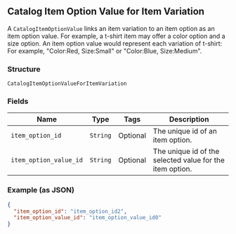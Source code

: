 ## Catalog Item Option Value for Item Variation

A `CatalogItemOptionValue` links an item variation to an item option as
an item option value. For example, a t-shirt item may offer a color option and
a size option. An item option value would represent each variation of t-shirt:
For example, "Color:Red, Size:Small" or "Color:Blue, Size:Medium".

### Structure

`CatalogItemOptionValueForItemVariation`

### Fields

| Name | Type | Tags | Description |
|  --- | --- | --- | --- |
| `item_option_id` | `String` | Optional | The unique id of an item option. |
| `item_option_value_id` | `String` | Optional | The unique id of the selected value for the item option. |

### Example (as JSON)

```json
{
  "item_option_id": "item_option_id2",
  "item_option_value_id": "item_option_value_id0"
}
```

